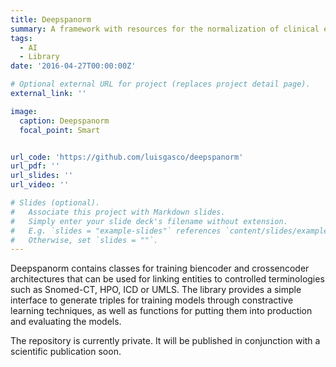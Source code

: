 ```yaml
---
title: Deepspanorm
summary: A framework with resources for the normalization of clinical entities to controlled terminologies developed for use in Spanish but adaptable to other languages.
tags:
  - AI
  - Library
date: '2016-04-27T00:00:00Z'

# Optional external URL for project (replaces project detail page).
external_link: ''

image:
  caption: Deepspanorm
  focal_point: Smart


url_code: 'https://github.com/luisgasco/deepspanorm'
url_pdf: ''
url_slides: ''
url_video: ''

# Slides (optional).
#   Associate this project with Markdown slides.
#   Simply enter your slide deck's filename without extension.
#   E.g. `slides = "example-slides"` references `content/slides/example-slides.md`.
#   Otherwise, set `slides = ""`.
---
```


Deepspanorm contains classes for training biencoder and crossencoder architectures that can be used for linking entities to controlled terminologies such as Snomed-CT, HPO, ICD or UMLS. The library provides a simple interface to generate triples for training models through constractive learning techniques, as well as functions for putting them into production and evaluating the models.

The repository is currently private. It will be published in conjunction with a scientific publication soon.
